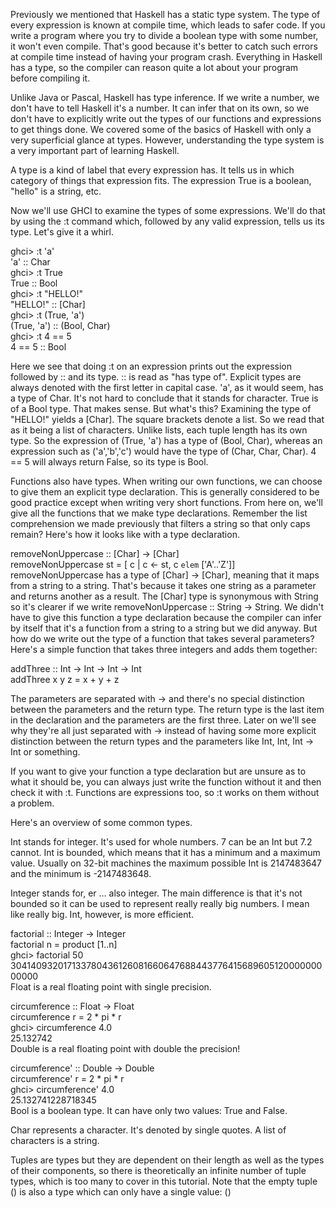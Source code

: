 Previously we mentioned that Haskell has a static type system. The type of every expression is known at compile time, which leads to safer code. If you write a program where you try to divide a boolean type with some number, it won't even compile. That's good because it's better to catch such errors at compile time instead of having your program crash. Everything in Haskell has a type, so the compiler can reason quite a lot about your program before compiling it.

Unlike Java or Pascal, Haskell has type inference. If we write a number, we don't have to tell Haskell it's a number. It can infer that on its own, so we don't have to explicitly write out the types of our functions and expressions to get things done. We covered some of the basics of Haskell with only a very superficial glance at types. However, understanding the type system is a very important part of learning Haskell.

A type is a kind of label that every expression has. It tells us in which category of things that expression fits. The expression True is a boolean, "hello" is a string, etc.

Now we'll use GHCI to examine the types of some expressions. We'll do that by using the :t command which, followed by any valid expression, tells us its type. Let's give it a whirl.

ghci> :t 'a'  
'a' :: Char  
ghci> :t True  
True :: Bool  
ghci> :t "HELLO!"  
"HELLO!" :: [Char]  
ghci> :t (True, 'a')  
(True, 'a') :: (Bool, Char)  
ghci> :t 4 == 5  
4 == 5 :: Bool 

Here we see that doing :t on an expression prints out the expression followed by :: and its type. :: is read as "has type of". Explicit types are always denoted with the first letter in capital case. 'a', as it would seem, has a type of Char. It's not hard to conclude that it stands for character. True is of a Bool type. That makes sense. But what's this? Examining the type of "HELLO!" yields a [Char]. The square brackets denote a list. So we read that as it being a list of characters. Unlike lists, each tuple length has its own type. So the expression of (True, 'a') has a type of (Bool, Char), whereas an expression such as ('a','b','c') would have the type of (Char, Char, Char). 4 == 5 will always return False, so its type is Bool.

Functions also have types. When writing our own functions, we can choose to give them an explicit type declaration. This is generally considered to be good practice except when writing very short functions. From here on, we'll give all the functions that we make type declarations. Remember the list comprehension we made previously that filters a string so that only caps remain? Here's how it looks like with a type declaration.

removeNonUppercase :: [Char] -> [Char]  
removeNonUppercase st = [ c | c <- st, c `elem` ['A'..'Z']]   
removeNonUppercase has a type of [Char] -> [Char], meaning that it maps from a string to a string. That's because it takes one string as a parameter and returns another as a result. The [Char] type is synonymous with String so it's clearer if we write removeNonUppercase :: String -> String. We didn't have to give this function a type declaration because the compiler can infer by itself that it's a function from a string to a string but we did anyway. But how do we write out the type of a function that takes several parameters? Here's a simple function that takes three integers and adds them together:

addThree :: Int -> Int -> Int -> Int  
addThree x y z = x + y + z  


The parameters are separated with -> and there's no special distinction between the parameters and the return type. The return type is the last item in the declaration and the parameters are the first three. Later on we'll see why they're all just separated with -> instead of having some more explicit distinction between the return types and the parameters like Int, Int, Int -> Int or something.

If you want to give your function a type declaration but are unsure as to what it should be, you can always just write the function without it and then check it with :t. Functions are expressions too, so :t works on them without a problem.

Here's an overview of some common types.

Int stands for integer. It's used for whole numbers. 7 can be an Int but 7.2 cannot. Int is bounded, which means that it has a minimum and a maximum value. Usually on 32-bit machines the maximum possible Int is 2147483647 and the minimum is -2147483648.

Integer stands for, er … also integer. The main difference is that it's not bounded so it can be used to represent really really big numbers. I mean like really big. Int, however, is more efficient.

factorial :: Integer -> Integer  
factorial n = product [1..n]  
ghci> factorial 50  
30414093201713378043612608166064768844377641568960512000000000000  
Float is a real floating point with single precision.

circumference :: Float -> Float  
circumference r = 2 * pi * r  
ghci> circumference 4.0  
25.132742  
Double is a real floating point with double the precision!

circumference' :: Double -> Double  
circumference' r = 2 * pi * r  
ghci> circumference' 4.0  
25.132741228718345  
Bool is a boolean type. It can have only two values: True and False.

Char represents a character. It's denoted by single quotes. A list of characters is a string.

Tuples are types but they are dependent on their length as well as the types of their components, so there is theoretically an infinite number of tuple types, which is too many to cover in this tutorial. Note that the empty tuple () is also a type which can only have a single value: ()

